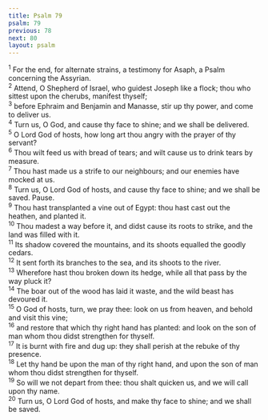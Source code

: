 ```yaml
---
title: Psalm 79
psalm: 79
previous: 78
next: 80
layout: psalm
---
```

<div class="psalm-verse"><sup class="verse-number">1</sup> For the end, for alternate strains, a testimony for Asaph, a Psalm concerning the Assyrian. </div><div class="psalm-verse"><sup class="verse-number">2</sup> Attend, O Shepherd of Israel, who guidest Joseph like a flock; thou who sittest upon the cherubs, manifest thyself; </div><div class="psalm-verse"><sup class="verse-number">3</sup> before Ephraim and Benjamin and Manasse, stir up thy power, and come to deliver us. </div><div class="psalm-verse"><sup class="verse-number">4</sup> Turn us, O God, and cause thy face to shine; and we shall be delivered. </div><div class="psalm-verse"><sup class="verse-number">5</sup> O Lord God of hosts, how long art thou angry with the prayer of thy servant? </div><div class="psalm-verse"><sup class="verse-number">6</sup> Thou wilt feed us with bread of tears; and wilt cause us to drink tears by measure. </div><div class="psalm-verse"><sup class="verse-number">7</sup> Thou hast made us a strife to our neighbours; and our enemies have mocked at us. </div><div class="psalm-verse"><sup class="verse-number">8</sup> Turn us, O Lord God of hosts, and cause thy face to shine; and we shall be saved. Pause. </div><div class="psalm-verse"><sup class="verse-number">9</sup> Thou hast transplanted a vine out of Egypt: thou hast cast out the heathen, and planted it. </div><div class="psalm-verse"><sup class="verse-number">10</sup> Thou madest a way before it, and didst cause its roots to strike, and the land was filled with it. </div><div class="psalm-verse"><sup class="verse-number">11</sup> Its shadow covered the mountains, and its shoots equalled the goodly cedars. </div><div class="psalm-verse"><sup class="verse-number">12</sup> It sent forth its branches to the sea, and its shoots to the river. </div><div class="psalm-verse"><sup class="verse-number">13</sup> Wherefore hast thou broken down its hedge, while all that pass by the way pluck it? </div><div class="psalm-verse"><sup class="verse-number">14</sup> The boar out of the wood has laid it waste, and the wild beast has devoured it. </div><div class="psalm-verse"><sup class="verse-number">15</sup> O God of hosts, turn, we pray thee: look on us from heaven, and behold and visit this vine; </div><div class="psalm-verse"><sup class="verse-number">16</sup> and restore that which thy right hand has planted: and look on the son of man whom thou didst strengthen for thyself. </div><div class="psalm-verse"><sup class="verse-number">17</sup> It is burnt with fire and dug up: they shall perish at the rebuke of thy presence. </div><div class="psalm-verse"><sup class="verse-number">18</sup> Let thy hand be upon the man of thy right hand, and upon the son of man whom thou didst strengthen for thyself. </div><div class="psalm-verse"><sup class="verse-number">19</sup> So will we not depart from thee: thou shalt quicken us, and we will call upon thy name. </div><div class="psalm-verse"><sup class="verse-number">20</sup> Turn us, O Lord God of hosts, and make thy face to shine; and we shall be saved. </div>